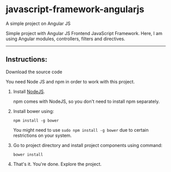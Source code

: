 # javascript-framework-angularjs
A simple project on Angular JS

Simple project with Angular JS Frontend JavaScript Framework. Here, I am using Angular modules, controllers, filters and directives. 

---
## Instructions:


Download the source code

You need Node JS and npm in order to work with this project. 
1. Install [NodeJS](https://nodejs.org).

   npm comes with NodeJS, so you don't need to install npm separately.
2. Install bower using:

   ```npm install -g bower```
   
   You might need to use ```sudo npm install -g bower``` due to certain restrictions on your system.
3. Go to project directory and install project components using command:

   ```bower install```

4. That's it. You're done. Explore the project.

